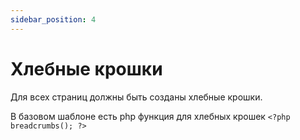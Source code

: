 ```yaml
---
sidebar_position: 4
---
```

# Хлебные крошки

Для всех страниц должны быть созданы хлебные крошки.

В базовом шаблоне есть php функция для хлебных крошек ```<?php breadcrumbs(); ?>```
